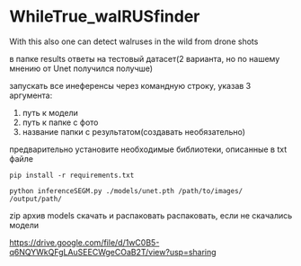 # WhileTrue_walRUSfinder
With this also one can detect walruses in the wild from drone shots


в папке results ответы на тестовый датасет(2 варианта, но по нашему мнению от Unet получился получше)

запускать все инеференсы через командную строку, указав 3 аргумента:
1. путь к модели
2. путь к папке с фото
3. название папки с результатом(создавать необязательно)

предварительно установите необходимые библиотеки, описанные в txt файле

```pip install -r requirements.txt```

```python inferenceSEGM.py ./models/unet.pth /path/to/images/ /output/path/```

zip архив models скачать и распаковать распаковать, если не скачались модели


https://drive.google.com/file/d/1wC0B5-q6NQYWkQFgLAuSEECWgeCOaB2T/view?usp=sharing
